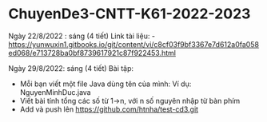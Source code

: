 # ChuyenDe3-CNTT-K61-2022-2023
Ngày 22/8/2022 : sáng (4 tiết)
Link tài liệu: - https://yunwuxin1.gitbooks.io/git/content/vi/c8cf03f9bf3367e7d612a0fa058ed068/e713728ba0bf8739617921c87f922453.html


Ngày 29/8/2022: sáng (4 tiết)
Bài tập: 
- Mỗi bạn viết một file Java dùng tên của mình: Ví dụ: NguyenMinhDuc.java
- Viết bài tính tổng các số từ 1->n, với n số nguyên nhập từ bàn phím
- Add và push lên https://github.com/htnha/test-cd3.git

